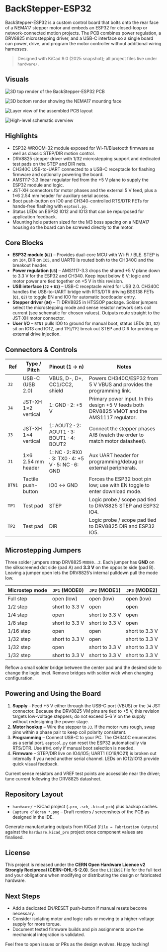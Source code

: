 # BackStepper-ESP32

BackStepper-ESP32 is a custom control board that bolts onto the rear face of a NEMA17 stepper motor and embeds an ESP32 for closed-loop or network-connected motion projects. The PCB combines power regulation, a DRV8825 microstepping driver, and a USB-C interface so a single board can power, drive, and program the motor controller without additional wiring harnesses.

> Designed with KiCad 9.0 (2025 snapshot); all project files live under `hardware/`.

## Visuals

![3D top render of the BackStepper-ESP32 PCB](<3d_top.png>)

![3D bottom render showing the NEMA17 mounting face](<3d_bottom.png>)

![Layer view of the assembled PCB layout](<pcb.png>)

![High-level schematic overview](<schematic.png>)

## Highlights

- ESP32-WROOM-32 module exposed for Wi-Fi/Bluetooth firmware as well as classic STEP/DIR motion control.
- DRV8825 stepper driver with 1/32 microstepping support and dedicated test pads on the STEP and DIR nets.
- CH340C USB-to-UART connected to a USB-C receptacle for flashing firmware and optionally powering the board.
- AMS1117-3.3 linear regulator fed from the +5 V plane to supply the ESP32 module and logic.
- JST-XH connectors for motor phases and the external 5 V feed, plus a 1×6 2.54 mm header for auxiliary serial access.
- Boot push-button on IO0 and CH340-controlled RTS/DTR FETs for hands-free flashing with `esptool.py`.
- Status LEDs on ESP32 IO12 and IO13 that can be repurposed for application feedback.
- Mounting hole pattern sized for the M3 boss spacing on a NEMA17 housing so the board can be screwed directly to the motor.

## Core Blocks

- **ESP32 module (`U2`)** – Provides dual-core MCU with Wi-Fi / BLE. STEP is on `IO4`, DIR on `IO5`, and UART0 is routed both to the CH340C and the breakout header.
- **Power regulation (`U3`)** – AMS1117-3.3 drops the shared +5 V plane down to 3.3 V for the ESP32 and CH340. Keep input below 6 V; logic and motor power are tied together on +5 V in this revision.
- **USB interface (`J2` + `U1`)** – USB-C receptacle wired for USB 2.0. CH340C handles the USB-to-UART bridge with RTS/DTR driving BSS138 FETs (`Q1`, `Q2`) to toggle EN and IO0 for automatic bootloader entry.
- **Stepper driver (`U4`)** – TI DRV8825 in HTSSOP package. Solder jumpers select the microstepping mode and sense resistor network sets coil current (see schematic for chosen values). Outputs route straight to the JST-XH motor connector.
- **User I/O** – `BTN1` pulls IO0 to ground for manual boot, status LEDs (`D1`, `D2`) sit on IO13 and IO12, and `TP1`/`TP2` break out STEP and DIR for probing or external drive injection.

## Connectors & Controls

| Ref  | Type / Pitch | Pinout (1 → n) | Notes |
|------|--------------|----------------|-------|
| `J2` | USB-C (USB 2.0) | VBUS, D-, D+, CC1/CC2, shield | Powers CH340C/ESP32 from 5 V VBUS and provides the programming link. |
| `J4` | JST-XH 1×2 vertical | 1: GND · 2: +5 V | Primary power input. In this design +5 V feeds both DRV8825 VMOT and the AMS1117 regulator. |
| `J3` | JST-XH 1×4 vertical | 1: AOUT2 · 2: AOUT1 · 3: BOUT1 · 4: BOUT2 | Connect the stepper phases A/B (watch the order to match motor datasheet). |
| `J1` | 1×6 2.54 mm header | 1: NC · 2: RX0 · 3: TX0 · 4: +5 V · 5: NC · 6: GND | Aux UART header for programming/debug or external peripherals. |
| `BTN1` | Tactile push-button | IO0 ↔ GND | Forces the ESP32 boot pin low; use with EN toggle to enter download mode. |
| `TP1` | Test pad | STEP | Logic probe / scope pad tied to DRV8825 STEP and ESP32 IO4. |
| `TP2` | Test pad | DIR | Logic probe / scope pad tied to DRV8825 DIR and ESP32 IO5. |

## Microstepping Jumpers

Three solder jumpers strap DRV8825 `MODE0..2`. Each jumper has **GND** on the silkscreened dot side (pad A) and **3.3 V** on the opposite side (pad B). Leaving a jumper open lets the DRV8825’s internal pulldown pull the mode low.

| Microstep mode | `JP1` (MODE0) | `JP2` (MODE1) | `JP3` (MODE2) |
|----------------|---------------|---------------|---------------|
| Full step      | open (low)    | open (low)    | open (low)    |
| 1/2 step       | short to 3.3 V| open          | open          |
| 1/4 step       | open          | short to 3.3 V| open          |
| 1/8 step       | short to 3.3 V| short to 3.3 V| open          |
| 1/16 step      | open          | open          | short to 3.3 V|
| 1/32 step      | short to 3.3 V| open          | short to 3.3 V|
| 1/32 step      | open          | short to 3.3 V| short to 3.3 V|
| 1/32 step      | short to 3.3 V| short to 3.3 V| short to 3.3 V|

Reflow a small solder bridge between the center pad and the desired side to change the logic level. Remove bridges with solder wick when changing configuration.

## Powering and Using the Board

1. **Supply** – Feed +5 V either through the USB-C port (VBUS) or the `J4` JST connector. Because the DRV8825 VM pins are tied to +5 V, this revision targets low-voltage steppers; do not exceed 5–6 V on the supply without redesigning the power stage.
2. **Motor hookup** – Wire the stepper to `J3`. If the motor runs rough, swap pins within a phase pair to keep coil polarity consistent.
3. **Programming** – Connect USB-C to your PC. The CH340C enumerates as a serial port. `esptool.py` can reset the ESP32 automatically via RTS/DTR. Use `BTN1` only if manual boot selection is needed.
4. **Firmware** – STEP/DIR live on IO4/IO5; UART1 (IO19/IO21) is broken out internally if you need another serial channel. LEDs on IO12/IO13 provide quick visual feedback.

Current sense resistors and VREF test points are accessible near the driver; tune current following the DRV8825 datasheet.

## Repository Layout

- `hardware/` – KiCad project (`.pro`, `.sch`, `.kicad_pcb`) plus backup caches.
- `Capture d’écran *.png` – Draft renders / screenshots of the PCB as designed in the IDE.

Generate manufacturing outputs from KiCad (`File → Fabrication Outputs`) against the `hardware.kicad_pro` project once component values are finalised.

## License

This project is released under the **CERN Open Hardware Licence v2 Strongly Reciprocal (CERN-OHL-S-2.0)**. See the `LICENSE` file for the full text and your obligations when modifying or distributing the design or fabricated hardware.

## Next Steps

- Add a dedicated EN/RESET push-button if manual resets become necessary.
- Consider isolating motor and logic rails or moving to a higher-voltage supply for more torque.
- Document tested firmware builds and pin assignments once the mechanical integration is validated.

Feel free to open issues or PRs as the design evolves. Happy hacking!
